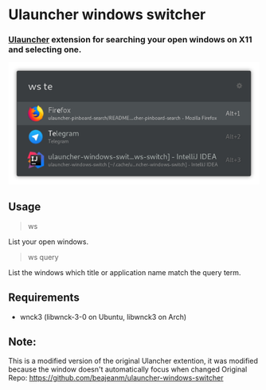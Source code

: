 # Ulauncher windows switcher

### [Ulauncher](https://ulauncher.io) extension for searching your open windows on X11 and selecting one.

![demo](demo/demo.png)

## Usage
> ws

List your open windows.

> ws query

List the windows which title or application name match the query term.

## Requirements

* wnck3 (libwnck-3-0 on Ubuntu, libwnck3 on Arch)

## Note: 
This is a modified version of the original Ulancher extention, it was modified because the window doesn't automatically focus when changed
Original Repo: https://github.com/beajeanm/ulauncher-windows-switcher

